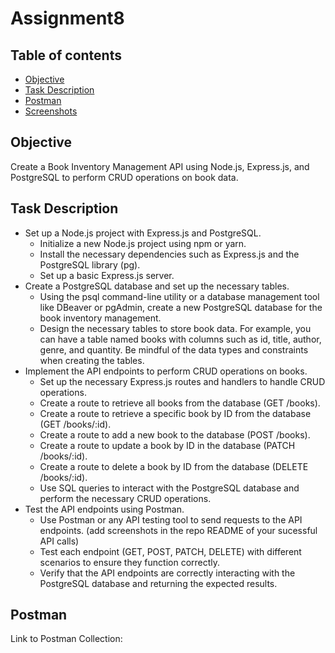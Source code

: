 # Assignment8

## Table of contents  
* [Objective](#Objective)
* [Task Description](#Task-description)
* [Postman](#Postman)
* [Screenshots](#Screenshots)

## Objective
Create a Book Inventory Management API using Node.js, Express.js, and PostgreSQL to perform CRUD operations on book data.

## Task Description

* Set up a Node.js project with Express.js and PostgreSQL.
  * Initialize a new Node.js project using npm or yarn.
  * Install the necessary dependencies such as Express.js and the PostgreSQL library (pg).
  * Set up a basic Express.js server.
* Create a PostgreSQL database and set up the necessary tables.
  * Using the psql command-line utility or a database management tool like DBeaver or pgAdmin, create a new PostgreSQL database for the book inventory management.
  * Design the necessary tables to store book data. For example, you can have a table named books with columns such as id, title, author, genre, and quantity. Be mindful of the data types and constraints when creating the tables.
* Implement the API endpoints to perform CRUD operations on books.
  * Set up the necessary Express.js routes and handlers to handle CRUD operations.
  * Create a route to retrieve all books from the database (GET /books).
  * Create a route to retrieve a specific book by ID from the database (GET /books/:id).
  * Create a route to add a new book to the database (POST /books).
  * Create a route to update a book by ID in the database (PATCH /books/:id).
  * Create a route to delete a book by ID from the database (DELETE /books/:id).
  * Use SQL queries to interact with the PostgreSQL database and perform the necessary CRUD operations.
* Test the API endpoints using Postman.
  * Use Postman or any API testing tool to send requests to the API endpoints. (add screenshots in the repo README of your sucessful API calls)
  * Test each endpoint (GET, POST, PATCH, DELETE) with different scenarios to ensure they function correctly.
  * Verify that the API endpoints are correctly interacting with the PostgreSQL database and returning the expected results.

## Postman
Link to Postman Collection: 

